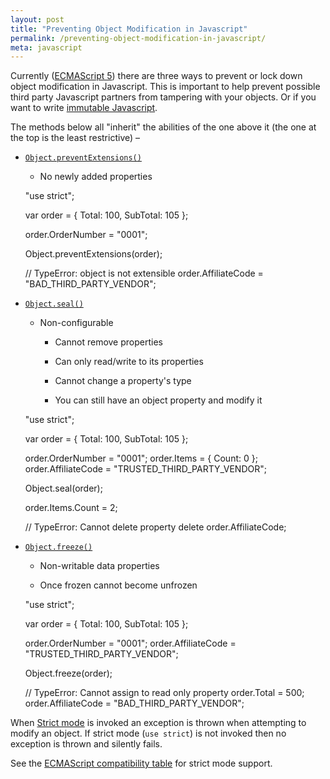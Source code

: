 ```yaml
---
layout: post
title: "Preventing Object Modification in Javascript"
permalink: /preventing-object-modification-in-javascript/
meta: javascript
---
```

Currently ([ECMAScript 5](http://www.ecmascript.org/docs.php)) there are three ways to prevent or lock down object modification in Javascript.  This is important to help prevent possible third party Javascript partners from tampering with your objects.  Or if you want to write [immutable Javascript](https://github.com/facebook/immutable-js).

The methods below all "inherit" the abilities of the one above it (the one at the top is the least restrictive) –

* [```Object.preventExtensions()```](https://developer.mozilla.org/en-US/docs/Web/JavaScript/Reference/Global_Objects/Object/preventExtensions)

	* No newly added properties

    "use strict";

    var order = { Total: 100, SubTotal: 105 };

    order.OrderNumber = "0001";

    Object.preventExtensions(order);

    // TypeError: object is not extensible
    order.AffiliateCode = "BAD_THIRD_PARTY_VENDOR";

* [```Object.seal()```](https://developer.mozilla.org/en-US/docs/Web/JavaScript/Reference/Global_Objects/Object/seal)

	* Non-configurable

		* Cannot remove properties

		* Can only read/write to its properties

		* Cannot change a property's type

		* You can still have an object property and modify it

    "use strict";

    var order = { Total: 100, SubTotal: 105 };

    order.OrderNumber = "0001";
    order.Items = { Count: 0 };
    order.AffiliateCode = "TRUSTED_THIRD_PARTY_VENDOR";

    Object.seal(order);

    order.Items.Count = 2;

    // TypeError: Cannot delete property
    delete order.AffiliateCode;

* [```Object.freeze()```](https://developer.mozilla.org/en-US/docs/Web/JavaScript/Reference/Global_Objects/Object/freeze)

	* Non-writable data properties

	* Once frozen cannot become unfrozen

    "use strict";

    var order = { Total: 100, SubTotal: 105 };

    order.OrderNumber = "0001";
    order.AffiliateCode = "TRUSTED_THIRD_PARTY_VENDOR";

    Object.freeze(order);      

    // TypeError: Cannot assign to read only property
    order.Total = 500;
    order.AffiliateCode = "BAD_THIRD_PARTY_VENDOR";

When [Strict mode](https://developer.mozilla.org/en-US/docs/Web/JavaScript/Reference/Strict_mode) is invoked an exception is thrown when attempting to modify an object.  If strict mode (```use strict```) is not invoked then no exception is thrown and silently fails.

See the [ECMAScript compatibility table](http://kangax.github.io/compat-table/es5/) for strict mode support.
 